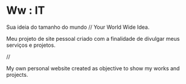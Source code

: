 # Ww : IT
Sua ideia do tamanho do mundo // Your World Wide Idea.

Meu projeto de site pessoal criado com a finalidade de divulgar meus serviços e projetos.

//

My own personal website created as objective to show my works and projects.
